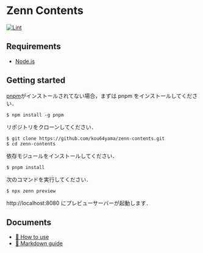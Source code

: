 # Zenn Contents

[![Lint](https://github.com/kou64yama/zenn-contents/workflows/Lint/badge.svg?branch=main&event=push)](https://github.com/kou64yama/zenn-contents/actions?query=workflow:Lint+branch:main+event:push)

## Requirements

- [Node.js](https://nodejs.org)

## Getting started

[pnpm](https://github.com/pnpm/pnpm)がインストールされてない場合，まずは pnpm をインストールしてください．

```shell
$ npm install -g pnpm
```

リポジトリをクローンしてください．

```shell
$ git clone https://github.com/kou64yama/zenn-contents.git
$ cd zenn-contents
```

依存モジュールをインストールしてください．

```shell
$ pnpm install
```

次のコマンドを実行してください．

```shell
$ npx zenn preview
```

http://localhost:8080 にプレビューサーバーが起動します．

## Documents

- [📘 How to use](https://zenn.dev/zenn/articles/zenn-cli-guide)
- [📘 Markdown guide](https://zenn.dev/zenn/articles/markdown-guide)
